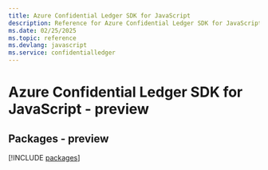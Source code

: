 ```yaml
---
title: Azure Confidential Ledger SDK for JavaScript
description: Reference for Azure Confidential Ledger SDK for JavaScript
ms.date: 02/25/2025
ms.topic: reference
ms.devlang: javascript
ms.service: confidentialledger
---
```

# Azure Confidential Ledger SDK for JavaScript - preview
## Packages - preview
[!INCLUDE [packages](confidential-ledger-index.md)]